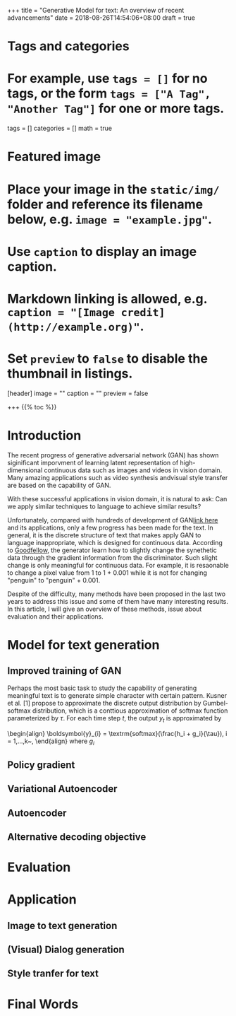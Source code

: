 +++
title = "Generative Model for text: An overview of recent advancements"
date = 2018-08-26T14:54:06+08:00
draft = true

# Tags and categories
# For example, use `tags = []` for no tags, or the form `tags = ["A Tag", "Another Tag"]` for one or more tags.
tags = []
categories = []
math = true
# Featured image
# Place your image in the `static/img/` folder and reference its filename below, e.g. `image = "example.jpg"`.
# Use `caption` to display an image caption.
#   Markdown linking is allowed, e.g. `caption = "[Image credit](http://example.org)"`.
# Set `preview` to `false` to disable the thumbnail in listings.
[header]
image = ""
caption = ""
preview = false

+++
{{% toc %}}

# Introduction
The recent progress of generative adversarial network (GAN) has shown siginificant imporvment of learning latent representation of high-dimensional continuous data such as images and videos in vision domain. Many amazing applications such as video synthesis andvisual style transfer are based on the capability of GAN.


With these successful applications in vision domain, it is natural to ask: 
Can we apply similar techniques to language to achieve similar results?

Unfortunately, compared with hundreds of development of GAN[link here]() and its applications, only a few progress has been made for the text. In general, it is the discrete structure of text that makes apply GAN to language inappropriate, which is designed for continuous data.  According to [Goodfellow](https://www.reddit.com/r/MachineLearning/comments/40ldq6/generative_adversarial_networks_for_text/), the generator learn how to slightly change the synethetic data through the gradient information from the discriminator. Such slight change is only meaningful for continuous data. For example, it is resaonable to change a pixel value from 1 to 1 + 0.001 while it is not for changing "penguin" to  "penguin" + 0.001.

Despite of the difficulty, many methods have been proposed in the last two years to address this issue and some of them have many interesting results. In this article, I will give an overview of these methods, issue about evaluation and their applications.

# Model for text generation
## Improved training of GAN
Perhaps the most basic task to study the capability of generating meaningful text is to generate simple character with certain pattern. Kusner et al. [1] propose to approximate the discrete output distribution by Gumbel-softmax distribution, which is a conttious approximation of softmax function parameterized by $\tau$. For each time step $t$, the output $y_{t}$ is approximated by

\begin{align}
\boldsymbol{y}_{i} = \textrm{softmax}(\frac{h_i + g_i}{\tau}), i = 1,...,k~,
\end{align}
where $g_i$
## Policy gradient
## Variational Autoencoder
## Autoencoder
## Alternative decoding objective

# Evaluation
# Application
## Image to text generation
## (Visual) Dialog generation
## Style tranfer for text
# Final Words


